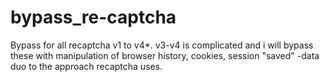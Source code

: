 # bypass_re-captcha
Bypass for all recaptcha v1 to v4*. v3-v4 is complicated and i will bypass these with manipulation of browser history, cookies, session "saved" -data duo to the approach recaptcha uses.
